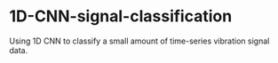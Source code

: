 # 1D-CNN-signal-classification
Using 1D CNN to classify a small amount of time-series vibration signal data.
